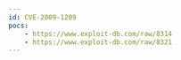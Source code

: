 ```yaml
---
id: CVE-2009-1209
pocs:
    - https://www.exploit-db.com/raw/8314
    - https://www.exploit-db.com/raw/8321
---
```

